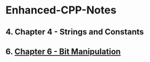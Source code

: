 # Enhanced-CPP-Notes



## 4. Chapter 4 - Strings and Constants

## 6. [Chapter 6 - Bit Manipulation](https://github.com/Manraj-Mann/Enhanced-CPP-Notes/tree/main/Bit%20Manipulation)
